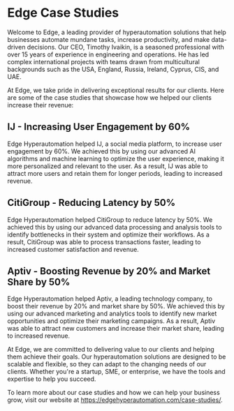 # Edge Case Studies
Welcome to Edge, a leading provider of hyperautomation solutions that help businesses automate mundane tasks, increase productivity, and make data-driven decisions. Our CEO, Timothy Ivaikin, is a seasoned professional with over 15 years of experience in engineering and operations. He has led complex international projects with teams drawn from multicultural backgrounds such as the USA, England, Russia, Ireland, Cyprus, CIS, and UAE.

At Edge, we take pride in delivering exceptional results for our clients. Here are some of the case studies that showcase how we helped our clients increase their revenue:

## IJ - Increasing User Engagement by 60%
Edge Hyperautomation helped IJ, a social media platform, to increase user engagement by 60%. We achieved this by using our advanced AI algorithms and machine learning to optimize the user experience, making it more personalized and relevant to the user. As a result, IJ was able to attract more users and retain them for longer periods, leading to increased revenue.

## CitiGroup - Reducing Latency by 50%
Edge Hyperautomation helped CitiGroup to reduce latency by 50%. We achieved this by using our advanced data processing and analysis tools to identify bottlenecks in their system and optimize their workflows. As a result, CitiGroup was able to process transactions faster, leading to increased customer satisfaction and revenue.

## Aptiv - Boosting Revenue by 20% and Market Share by 50%
Edge Hyperautomation helped Aptiv, a leading technology company, to boost their revenue by 20% and market share by 50%. We achieved this by using our advanced marketing and analytics tools to identify new market opportunities and optimize their marketing campaigns. As a result, Aptiv was able to attract new customers and increase their market share, leading to increased revenue.

At Edge, we are committed to delivering value to our clients and helping them achieve their goals. Our hyperautomation solutions are designed to be scalable and flexible, so they can adapt to the changing needs of our clients. Whether you're a startup, SME, or enterprise, we have the tools and expertise to help you succeed.

To learn more about our case studies and how we can help your business grow, visit our website at https://edgehyperautomation.com/case-studies/.

